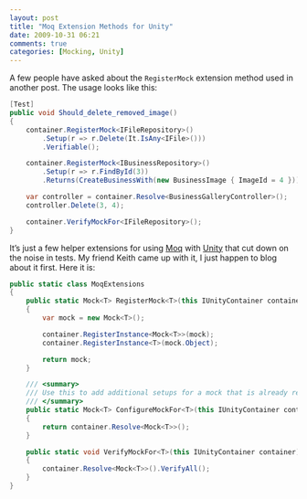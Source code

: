 ```yaml
---
layout: post
title: "Moq Extension Methods for Unity"
date: 2009-10-31 06:21
comments: true
categories: [Mocking, Unity]
---
```


A few people have asked about the `RegisterMock` extension method used in another post. The usage looks like this:

``` c#
[Test]
public void Should_delete_removed_image()
{
    container.RegisterMock<IFileRepository>()
        .Setup(r => r.Delete(It.IsAny<IFile>()))
        .Verifiable();

    container.RegisterMock<IBusinessRepository>()
        .Setup(r => r.FindById(3))
        .Returns(CreateBusinessWith(new BusinessImage { ImageId = 4 }));

    var controller = container.Resolve<BusinessGalleryController>();
    controller.Delete(3, 4);

    container.VerifyMockFor<IFileRepository>();
}
```

It’s just a few helper extensions for using [Moq](http://code.google.com/p/moq/) with [Unity](http://www.codeplex.com/unity/) that cut down on the noise in tests. My friend Keith came up with it, I just happen to blog about it first. Here it is:

``` c#
public static class MoqExtensions
{
    public static Mock<T> RegisterMock<T>(this IUnityContainer container) where T : class
    {
        var mock = new Mock<T>();

        container.RegisterInstance<Mock<T>>(mock);
        container.RegisterInstance<T>(mock.Object);

        return mock;
    }

    /// <summary>
    /// Use this to add additional setups for a mock that is already registered
    /// </summary>
    public static Mock<T> ConfigureMockFor<T>(this IUnityContainer container) where T : class
    {
        return container.Resolve<Mock<T>>();
    }

    public static void VerifyMockFor<T>(this IUnityContainer container) where T : class
    {
        container.Resolve<Mock<T>>().VerifyAll();
    }
}
```